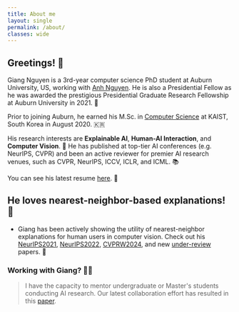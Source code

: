 ```yaml
---
title: About me
layout: single
permalink: /about/
classes: wide
---
```


## Greetings! 🤗

Giang Nguyen is a 3rd-year computer science PhD student at Auburn University, US, working with [Anh Nguyen](https://anhnguyen.me/lab/). 
He is also a Presidential Fellow as he was awarded the prestigious Presidential Graduate Research Fellowship at Auburn University in 2021. 🎉


Prior to joining Auburn, he earned his M.Sc. in [Computer Science](https://cs.kaist.ac.kr/) at KAIST, South Korea in August 2020. 🇰🇷

His research interests are **Explainable AI**, **Human-AI Interaction**, and **Computer Vision**. 🧠 He has published at top-tier AI conferences (e.g. NeurIPS, CVPR) and been an active reviewer for premier AI research venues, such as CVPR, NeurIPS, ICCV, ICLR, and ICML. 📚

You can see his latest resume [here](https://giangnguyen2412.github.io/assets/resume/Giang_resume.pdf). 📄

## He loves nearest-neighbor-based explanations! 🤖 

- Giang has been actively showing the utility of nearest-neighbor explanations for human users in computer vision.
Check out his [NeurIPS2021](https://proceedings.neurips.cc/paper/2021/file/de043a5e421240eb846da8effe472ff1-Paper.pdf), [NeurIPS2022](https://openreview.net/pdf?id=UavQ9HYye6n), [CVPRW2024](https://arxiv.org/pdf/2404.05238), and new [under-review](https://arxiv.org/pdf/2308.13651) papers. 📃

[//]: # (- Giang is deeply interested in explanation methods for large language models &#40;LLMs&#41; and how human users can interact with them effectively via explanations.)


### Working with Giang? 👨‍💻

> I have the capacity to mentor undergraduate or Master's students conducting AI research. Our latest collaboration effort has resulted in this [paper](https://arxiv.org/abs/2304.00557). 

[//]: # (> Currently, I am mentoring a few undergraduate students in-and-outside US. 🧑‍🎓)

[//]: # (> I am also open to collaborating with researchers from different disciplines and institutions to produce excellent and high-impact research. My interests are not limited to those mentioned. Feel free to reach me at nguyengiangbkhn@gmail.com! 💌)